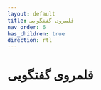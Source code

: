```yaml
---
layout: default
title: قلمروی گفتگویی
nav_order: 6
has_children: true
direction: rtl
---
```


# قلمروی گفتگویی
